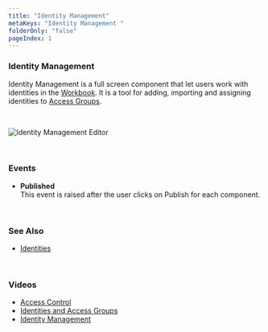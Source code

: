 ```yaml
---
title: "Identity Management"
metaKeys: "Identity Management "
folderOnly: "false"
pageIndex: 1
---
```


### Identity Management

Identity Management is a full screen component  that let users work with identities in the [Workbook](../../../workbooks.md).
It is a tool for adding, importing and assigning identities to [Access Groups](../../../accesscontrol/accessgroups.md).

<br/>

![Identity Management Editor](https://profitbasedocs.blob.core.windows.net/images/identitiesWb.png)

<br/>

### Events

*	**Published**  
This event is raised after the user clicks on Publish for each component.


<br/>

### See Also  

* [Identities](../../../accesscontrol/identities.md)


<br/>

### Videos

* [Access Control](../../../../videos/accesscontrol.md)
* [Identities and Access Groups](https://profitbasedocs.blob.core.windows.net/videos/Users%20and%20Permissions%20-%20Users%20and%20User%20Groups.mp4)
* [Identity Management](https://profitbasedocs.blob.core.windows.net/videos/Access%20Control%20-%20Identity%20management.mp4)

<br/>